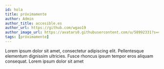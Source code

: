 ```yaml
---
id: hola
title: próximamente
author: Admin
author_title: accesible.es
author_url: https://github.com/wgao19
author_image_url: https://avatars0.githubusercontent.com/u/58992331?s=460&u=8b127ca3490748f031c84435c8442be2323c886e&v=4
tags: [próximamente]
---
```


Lorem ipsum dolor sit amet, consectetur adipiscing elit. Pellentesque elementum dignissim ultricies. Fusce rhoncus ipsum tempor eros aliquam consequat. Lorem ipsum dolor sit amet
